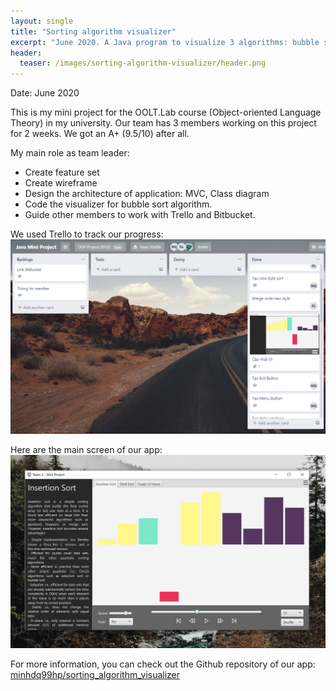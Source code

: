 ```yaml
---
layout: single
title: "Sorting algorithm visualizer"
excerpt: "June 2020. A Java program to visualize 3 algorithms: bubble sort, shell sort and Tower of Hanoi"
header:
  teaser: /images/sorting-algorithm-visualizer/header.png
---
```

Date: June 2020

This is my mini project for the OOLT.Lab course (Object-oriented Language Theory) in my university. Our team has 3 members working on this project for 2 weeks. We got an A+ (9.5/10) after all.

My main role as team leader:
- Create feature set
- Create wireframe
- Design the architecture of application: MVC, Class diagram
- Code the visualizer for bubble sort algorithm.
- Guide other members to work with Trello and Bitbucket.

We used Trello to track our progress:
![Trello Board](/images/sorting-algorithm-visualizer/trello_board.png)

Here are the main screen of our app:
![Main screen](/images/sorting-algorithm-visualizer/header.png)

For more information, you can check out the Github repository of our app: 
[minhdq99hp/sorting_algorithm_visualizer](https://github.com/minhdq99hp/sorting_algorithm_visualizer)

